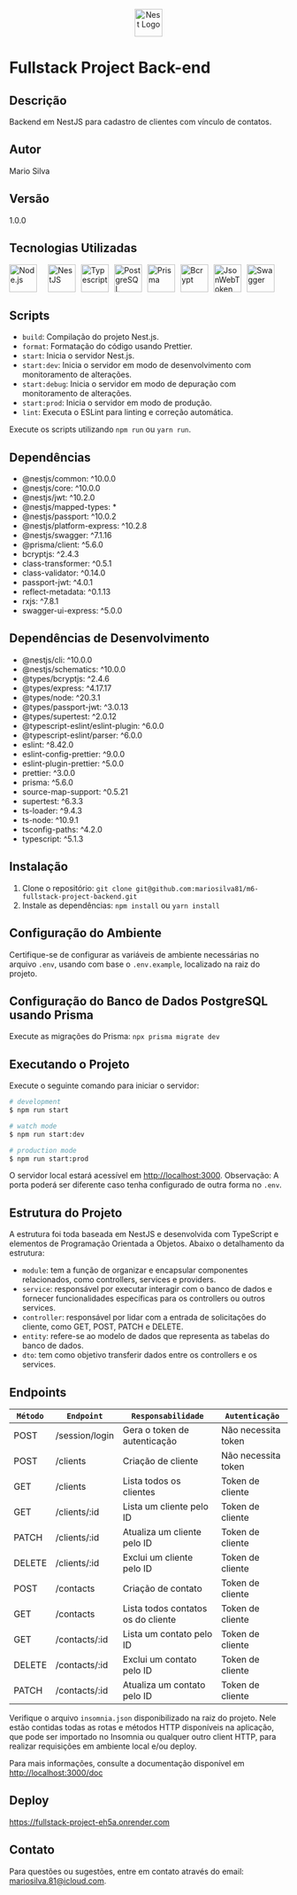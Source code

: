 <p align="center">
  <a href="http://nestjs.com/" target="blank"><img src="https://nestjs.com/img/logo-small.svg" width="50" alt="Nest Logo" /></a>
</p>

# Fullstack Project Back-end

## Descrição

Backend em NestJS para cadastro de clientes com vínculo de contatos.

## Autor

Mario Silva

## Versão

1.0.0

## Tecnologias Utilizadas

<div style="display: flex;">
  <img src="https://nodejs.org/static/images/logos/nodejs-new-pantone-black.svg" height="50" alt="Node.js" style="margin-right: 20px;">
  <img src="https://nestjs.com/img/logo_text.svg" height="50" alt="NestJS" style="margin-right: 10px;">
  <img src="https://cdn-icons-png.flaticon.com/512/919/919832.png" height="50" alt="Typescript" style="margin-right: 10px;">
  <img src="https://www.postgresql.org/media/img/about/press/elephant.png" height="50" alt="PostgreSQL" style="margin-right: 10px;">
  <img src="https://cdn.icon-icons.com/icons2/2148/PNG/512/prisma_icon_132076.png" height="50" alt="Prisma" style="margin-right: 10px;">
  <img src="https://repository-images.githubusercontent.com/90088701/679a8000-614f-11e9-99a0-ef2c02a64695" height="50" alt="Bcrypt" style="margin-right: 10px;">
  <img src="https://jwt.io/img/pic_logo.svg" height="50" alt="JsonWebToken" style="margin-right: 10px;">
  <img src="https://static-00.iconduck.com/assets.00/swagger-icon-512x512-halz44im.png" height="50" alt="Swagger">
</div>

## Scripts

- `build`: Compilação do projeto Nest.js.
- `format`: Formatação do código usando Prettier.
- `start`: Inicia o servidor Nest.js.
- `start:dev`: Inicia o servidor em modo de desenvolvimento com monitoramento de alterações.
- `start:debug`: Inicia o servidor em modo de depuração com monitoramento de alterações.
- `start:prod`: Inicia o servidor em modo de produção.
- `lint`: Executa o ESLint para linting e correção automática.

Execute os scripts utilizando `npm run` ou `yarn run`.

## Dependências

- @nestjs/common: ^10.0.0
- @nestjs/core: ^10.0.0
- @nestjs/jwt: ^10.2.0
- @nestjs/mapped-types: *
- @nestjs/passport: ^10.0.2
- @nestjs/platform-express: ^10.2.8
- @nestjs/swagger: ^7.1.16
- @prisma/client: ^5.6.0
- bcryptjs: ^2.4.3
- class-transformer: ^0.5.1
- class-validator: ^0.14.0
- passport-jwt: ^4.0.1
- reflect-metadata: ^0.1.13
- rxjs: ^7.8.1
- swagger-ui-express: ^5.0.0

## Dependências de Desenvolvimento

- @nestjs/cli: ^10.0.0
- @nestjs/schematics: ^10.0.0
- @types/bcryptjs: ^2.4.6
- @types/express: ^4.17.17
- @types/node: ^20.3.1
- @types/passport-jwt: ^3.0.13
- @types/supertest: ^2.0.12
- @typescript-eslint/eslint-plugin: ^6.0.0
- @typescript-eslint/parser: ^6.0.0
- eslint: ^8.42.0
- eslint-config-prettier: ^9.0.0
- eslint-plugin-prettier: ^5.0.0
- prettier: ^3.0.0
- prisma: ^5.6.0
- source-map-support: ^0.5.21
- supertest: ^6.3.3
- ts-loader: ^9.4.3
- ts-node: ^10.9.1
- tsconfig-paths: ^4.2.0
- typescript: ^5.1.3

## Instalação

1. Clone o repositório: `git clone git@github.com:mariosilva81/m6-fullstack-project-backend.git`
2. Instale as dependências: `npm install` ou `yarn install`

## Configuração do Ambiente

Certifique-se de configurar as variáveis de ambiente necessárias no arquivo `.env`, usando com base o `.env.example`, localizado na raiz do projeto.

## Configuração do Banco de Dados PostgreSQL usando Prisma

Execute as migrações do Prisma: `npx prisma migrate dev`

## Executando o Projeto

Execute o seguinte comando para iniciar o servidor:

```bash
# development
$ npm run start

# watch mode
$ npm run start:dev

# production mode
$ npm run start:prod
```

O servidor local estará acessível em [http://localhost:3000](http://localhost:3000). 
Observação: A porta poderá ser diferente caso tenha configurado de outra forma no `.env`.

## Estrutura do Projeto

A estrutura foi toda baseada em NestJS e desenvolvida com TypeScript e elementos de Programação Orientada a Objetos.
Abaixo o detalhamento da estrutura:

- `module`: tem a função de organizar e encapsular componentes relacionados, como controllers, services e providers.
- `service`: responsável por executar interagir com o banco de dados e fornecer funcionalidades específicas para os controllers ou outros services.
- `controller`: responsável ​​por lidar com a entrada de solicitações do cliente, como GET, POST, PATCH e DELETE.
- `entity`: refere-se ao modelo de dados que representa as tabelas do banco de dados. 
- `dto`: tem como objetivo transferir dados entre os controllers e os services.

## Endpoints

|`Método`| `Endpoint`     | `Responsabilidade`                 | `Autenticação`      |
| ------ | -------------- | ---------------------------------- | ------------------- |
| POST   | /session/login | Gera o token de autenticação       | Não necessita token |
| POST   | /clients       | Criação de cliente                 | Não necessita token |
| GET    | /clients       | Lista todos os clientes            | Token de cliente    |
| GET    | /clients/:id   | Lista um cliente pelo ID           | Token de cliente    |
| PATCH  | /clients/:id   | Atualiza um cliente pelo ID        | Token de cliente    |
| DELETE | /clients/:id   | Exclui um cliente pelo ID          | Token de cliente    |
| POST   | /contacts      | Criação de contato                 | Token de cliente    |
| GET    | /contacts      | Lista todos contatos os do cliente | Token de cliente    |
| GET    | /contacts/:id  | Lista um contato pelo ID           | Token de cliente    |
| DELETE | /contacts/:id  | Exclui um contato pelo ID          | Token de cliente    |
| PATCH  | /contacts/:id  | Atualiza um contato pelo ID        | Token de cliente    |

Verifique o arquivo `insomnia.json` disponibilizado na raiz do projeto. Nele estão contidas todas as rotas e métodos HTTP disponíveis na aplicação, que pode ser importado no Insomnia ou qualquer outro client HTTP, para realizar requisições em ambiente local e/ou deploy.

Para mais informações, consulte a documentação disponível em [http://localhost:3000/doc](http://localhost:3000/doc) 

## Deploy

https://fullstack-project-eh5a.onrender.com

## Contato

Para questões ou sugestões, entre em contato através do email: mariosilva.81@icloud.com.
